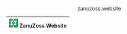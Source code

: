 <p align="center">zanuzoss.website</p>

| <kbd><img src="Media/logo.png" margin-top="20px" width="25px"></kbd> ZanuZoss Website |
|----------------------------------|
